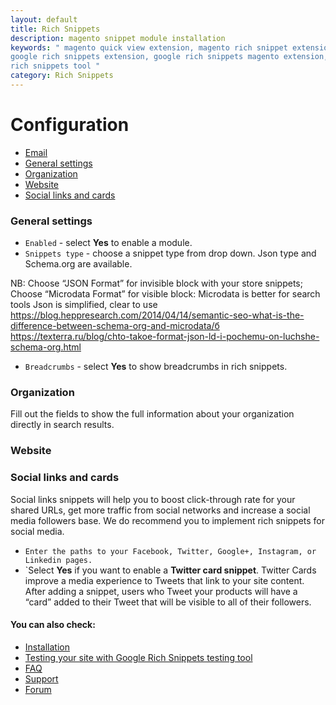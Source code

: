 ```yaml
---
layout: default
title: Rich Snippets
description: magento snippet module installation
keywords: " magento quick view extension, magento rich snippet extension, magento
google rich snippets extension, google rich snippets magento extension, google
rich snippets tool "
category: Rich Snippets
---
```


# Configuration

-   [Email](#email)
-   [General settings](#general-settings)
-	[Organization](#organization)
-	[Website](#website)
-	[Social links and cards](#social-links-and-cards)

### General settings

-	`Enabled` - select **Yes** to enable a module.
-	`Snippets type` - choose a snippet type from drop down. Json type and Schema.org are available.

NB: Choose “JSON Format” for invisible block with your store snippets;
Choose “Microdata Format” for visible block:
Microdata is better for search tools
Json is simplified, clear to use
https://blog.heppresearch.com/2014/04/14/semantic-seo-what-is-the-difference-between-schema-org-and-microdata/б
https://texterra.ru/blog/chto-takoe-format-json-ld-i-pochemu-on-luchshe-schema-org.html

-	`Breadcrumbs` - select **Yes** to show breadcrumbs in rich snippets.

### Organization

Fill out the fields to show the full information about your organization directly in search results.

### Website 

### Social links and cards

Social links snippets will help you to boost click-through rate for your shared URLs, get more traffic from social networks and increase a social media followers base. We do recommend you to implement rich snippets for social media.

-	`Enter the paths to your Facebook, Twitter, Google+, Instagram, or Linkedin pages.` 
-	`Select **Yes** if you want to enable a **Twitter card snippet**. Twitter Cards improve a media experience to Tweets that link to your site content. After adding a snippet, users who Tweet your products will have a “card” added to their Tweet that will be visible to all of their followers.

#### You can also check:

*   [Installation](../installation/)
*   [Testing your site with Google Rich Snippets testing tool](../testing/)
*	[FAQ](../faq/)
*   [Support](https://swissuplabs.com/contacts/)
*   [Forum](https://swissuplabs.com/magento-forum/)